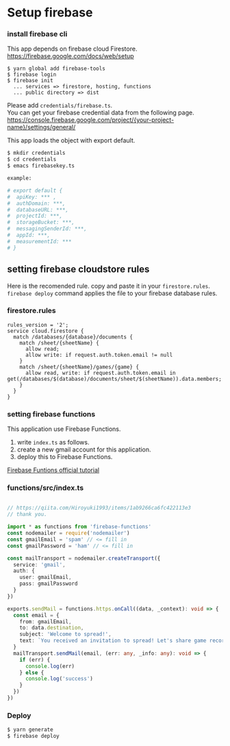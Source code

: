 # Setup firebase

### install firebase cli
This app depends on firebase cloud Firestore.
https://firebase.google.com/docs/web/setup

```
$ yarn global add firebase-tools
$ firebase login
$ firebase init
  ... services => firestore, hosting, functions
  ... public directory => dist
```

Please add `credentials/firebase.ts`.  
You can get your firebase credential data from the following page.
https://console.firebase.google.com/project/{your-project-name}/settings/general/

This app loads the object with export default.

```bash
$ mkdir credentials
$ cd credentials
$ emacs firebasekey.ts

example:

# export default {
#  apiKey: *** ,
#  authDomain: ***,
#  databaseURL: ***,
#  projectId: ***,
#  storageBucket: ***,
#  messagingSenderId: ***,
#  appId: ***,
#  measurementId: ***
# }

```

## setting firebase cloudstore rules
Here is the recomended rule. copy and paste it in your `firestore.rules`.  `firebase deploy` command applies the file to your firebase database rules.


### firestore.rules
```
rules_version = '2';
service cloud.firestore {
  match /databases/{database}/documents {
    match /sheet/{sheetName} {
      allow read;
      allow write: if request.auth.token.email != null
    }
    match /sheet/{sheetName}/games/{game} {
      allow read, write: if request.auth.token.email in get(/databases/$(database)/documents/sheet/$(sheetName)).data.members;
    }
  }
}
```

### setting firebase functions 
This application use Firebase Functions.

1. write `index.ts` as follows.
2. create a new gmail account for this application.
3. deploy this to Firebase Functions.

[Firebase Funtions official tutorial](https://firebase.google.com/docs/functions/get-started?hl=ja#review_complete_sample_code)

### functions/src/index.ts
```typescript

// https://qiita.com/Hiroyuki1993/items/1ab9266ca6fc422113e3
// thank you.

import * as functions from 'firebase-functions'
const nodemailer = require('nodemailer')
const gmailEmail = 'spam' // <= fill in
const gmailPassword = 'ham' // <= fill in

const mailTransport = nodemailer.createTransport({
  service: 'gmail',
  auth: {
    user: gmailEmail,
    pass: gmailPassword
  }
})

exports.sendMail = functions.https.onCall((data, _context): void => {
  const email = {
    from: gmailEmail,
    to: data.destination,
    subject: 'Welcome to spread!',
    text: `You received an invitation to spread! Let's share game records with your team. Here is the sheet url: ${data.url}`
  }
  mailTransport.sendMail(email, (err: any, _info: any): void => {
    if (err) {
      console.log(err)
    } else {
      console.log('success')
    }
  })
})


```

### Deploy

```bash
$ yarn generate
$ firebase deploy
```
